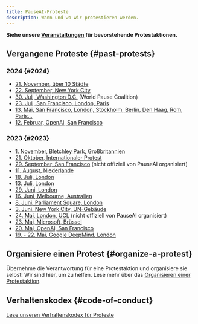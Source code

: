 ```yaml
---
title: PauseAI-Proteste
description: Wann und wo wir protestieren werden.
---
```

**Siehe unsere [Veranstaltungen](/events) für bevorstehende Protestaktionen.**

## Vergangene Proteste {#past-protests}

### 2024 {#2024}

- [21. November, über 10 Städte](/2024-november)
- [22. September, New York City](https://www.eventbrite.com/e/pauseai-nyc-summit-of-the-future-protest-tickets-905766862067)
- [30. Juli, Washington D.C.](https://www.facebook.com/events/2528518090675538) (World Pause Coalition)
- [23. Juli, San Francisco, London, Paris](https://x.com/PauseAI/status/1816550279095238711)
- [13. Mai, San Francisco, London, Stockholm, Berlin, Den Haag, Rom, Paris...](/2024-may)
- [12. Februar, OpenAI, San Francisco](/2024-february)

### 2023 {#2023}

- [1. November, Bletchley Park, Großbritannien](/2023-november-uk)
- [21. Oktober, Internationaler Protest](/2023-oct)
- [29. September, San Francisco](https://metaprotest.org/) (nicht offiziell von PauseAI organisiert)
- [11. August, Niederlande](/2023-august-nl)
- [18. Juli, London](/2023-july-london-18th)
- [13. Juli, London](/2023-july-london-13th)
- [29. Juni, London](/2023-june-london-office-for-ai)
- [16. Juni, Melbourne, Australien](/2023-june-melbourne)
- [8. Juni, Parliament Square, London](/2023-june-london)
- [3. Juni, New York City, UN-Gebäude](/nyc-un-vigil)
- [24. Mai, London, UCL](https://twitter.com/GFuterman/status/1660648998863028230?s=20) (nicht offiziell von PauseAI organisiert)
- [23. Mai, Microsoft, Brüssel](/brussels-microsoft-protest)
- [20. Mai, OpenAI, San Francisco](/openai-protest)
- [19. - 22. Mai, Google DeepMind, London](/2023-may-deepmind-london)

## Organisiere einen Protest {#organize-a-protest}

Übernehme die Verantwortung für eine Protestaktion und organisiere sie selbst!
Wir sind hier, um zu helfen.
Lese mehr über das [Organisieren einer Protestaktion](/organizing-a-protest).

## Verhaltenskodex {#code-of-conduct}

[Lese unseren Verhaltenskodex für Proteste](/protesters-code-of-conduct)